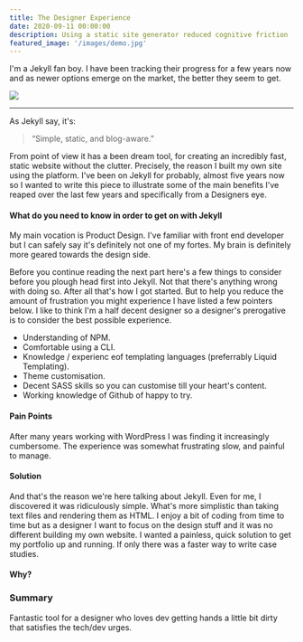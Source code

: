 ```yaml
---
title: The Designer Experience
date: 2020-09-11 00:00:00
description: Using a static site generator reduced cognitive friction
featured_image: '/images/demo.jpg'
---
```


I'm a Jekyll fan boy.  I have been tracking their progress for a few years now and as newer options emerge on the market, the better they seem to get.

![](https://jekyllrb.com/img/jekyll-og.png)

---

As Jekyll say, it's: 

> “Simple, static, and blog-aware.”

From point of view it has a been dream tool, for creating an incredibly fast, static website without the clutter.  Precisely, the reason I built my own site using the platform.  I've been on Jekyll for probably, almost five years now so I wanted to write this piece to illustrate some of the main benefits I've reaped over the last few years and specifically from a Designers eye.

#### What do you need to know in order to get on with Jekyll
My main vocation is Product Design.  I've familiar with front end developer but I can safely say it's definitely not one of my fortes.  My brain is definitely more geared towards the design side.

Before you continue reading the next part here's a few things to consider before you plough head first into Jekyll.  Not that there's anything wrong with doing so.  After all that's how I got started.  But to help you reduce the amount of frustration you might experience I have listed a few pointers below.  I like to think I'm a half decent designer so a designer's prerogative is to consider the best possible experience.

* Understanding of NPM.
* Comfortable using a CLI.
* Knowledge / experienc eof templating languages (preferrably Liquid Templating).
* Theme customisation.
* Decent SASS skills so you can customise till your heart's content.
* Working knowledge of Github of happy to try.

#### Pain Points
After many years working with WordPress I was finding it increasingly cumbersome.  The experience was somewhat frustrating
slow, and painful to manage.

#### Solution
And that's the reason we're here talking about Jekyll.  Even for me, I discovered it was ridiculously simple.  What's more simplistic than taking text files and rendering them as HTML.  I enjoy a bit of coding from time to time but as a designer I want to focus on the design stuff and it was no different building my own website.  I wanted a painless, quick solution to get my portfolio up and running.  If only there was a faster way to write case studies.

#### Why?



### Summary
Fantastic tool for a designer who loves dev getting hands a little bit dirty that satisfies the tech/dev urges.